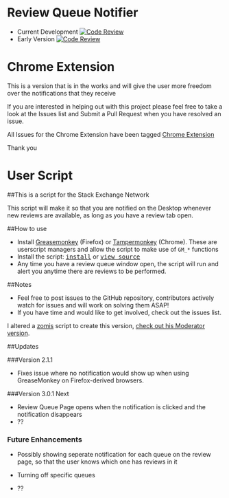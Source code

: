 # Review Queue Notifier 
- Current Development [![Code Review](http://www.zomis.net/codereview/shield/?qid=105615)](http://codereview.stackexchange.com/q/105615/18427)
- Early Version [![Code Review](http://www.zomis.net/codereview/shield/?qid=98619)](http://codereview.stackexchange.com/q/98619/18427)

# Chrome Extension

This is a version that is in the works and will give the user more freedom over the notifications that they receive

If you are interested in helping out with this project please feel free to take a look at the Issues list and Submit a Pull Request when you have resolved an issue.

All Issues for the Chrome Extension have been tagged [Chrome Extension](https://github.com/malachi26/ReviewQueueNotifier/issues?q=is%3Aopen+is%3Aissue+label%3A%22Chrome+Extension%22)

Thank you

# User Script

##This is a script for the Stack Exchange Network

This script will make it so that you are notified on the Desktop whenever new reviews are available, as long as you have a review tab open.

##How to use
- Install [Greasemonkey](http://www.greasespot.net/) (Firefox) or [Tampermonkey](http://tampermonkey.net/) (Chrome). These are userscript managers and allow the script to make use of `GM_*` functions
- Install the script: <kbd>[install](https://github.com/malachi26/ReviewQueueNotifier/raw/master/UserScript/ReviewQueueNotification.user.js)</kbd> or <kbd>[view source](https://github.com/malachi26/ReviewQueueNotifier/blob/master/UserScript/ReviewQueueNotification.user.js)</kbd>
- Any time you have a review queue window open, the script will run and alert you anytime there are reviews to be performed.

##Notes
- Feel free to post issues to the GitHub repository, contributors actively watch for issues and will work on solving them ASAP!
- If you have time and would like to get involved, check out the issues list.

I altered a [zomis][2] script to create this version, [check out his Moderator version][3].

##Updates

###Version 2.1.1

- Fixes issue where no notification would show up when using GreaseMonkey on Firefox-derived browsers.

###Version 3.0.1 Next

- Review Queue Page opens when the notification is clicked and the notification disappears
- ??

### Future Enhancements 

- Possibly showing seperate notification for each queue on the review page, so that the user knows which one has reviews in it
- Turning off specific queues
- ??



  [2]: https://github.com/Zomis
  [3]: http://codereview.stackexchange.com/q/97268/18427

